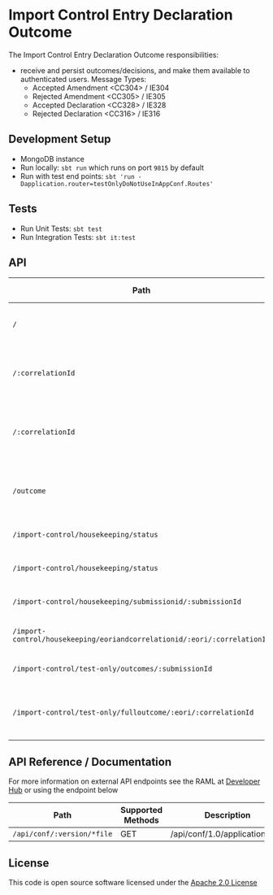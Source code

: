 
# Import Control Entry Declaration Outcome

The Import Control Entry Declaration Outcome responsibilities:
- receive and persist outcomes/decisions, and make them available to authenticated users. Message Types:
   - Accepted Amendment \<CC304> / IE304
   - Rejected Amendment \<CC305> / IE305
   - Accepted Declaration \<CC328> / IE328
   - Rejected Declaration \<CC316> / IE316 

## Development Setup
- MongoDB instance
- Run locally: `sbt run` which runs on port `9815` by default
- Run with test end points: `sbt 'run -Dapplication.router=testOnlyDoNotUseInAppConf.Routes'`

## Tests
- Run Unit Tests: `sbt test`
- Run Integration Tests: `sbt it:test`

## API

| Path | Supported Methods | Type | Description |
| ---- | ------------------| -----| ------------|
|```/```                                  | GET    | External | Endpoint for users to list unacknowledged decisions. |
|```/:correlationId```                    | GET    | External | Endpoint for users to fetch an unacknowledged decision based on correlation Id. |
|```/:correlationId```                    | DELETE | External | Endpoint for users to acknowledge an unacknowledged decision based on correlation Id. |
|```/outcome```                           | POST   | Internal | Endpoint for [Decision microservice](https://github.com/hmrc/import-control-entry-declaration-decision) to save a decision to the database. |
|```/import-control/housekeeping/status```| GET    | Internal | Endpoint to get housekeeping status. |
|```/import-control/housekeeping/status```| PUT    | Internal | Endpoint to set housekeeping status. |
|```/import-control/housekeeping/submissionid/:submissionId```| PUT | Internal | Endpoint to set a short ttl on a specified record. |
|```/import-control/housekeeping/eoriandcorrelationid/:eori/:correlationId```| PUT | Internal | Endpoint to set a short ttl on a specified record. |
|```/import-control/test-only/outcomes/:submissionId```  | GET    | Test     | Endpoint to get decision XML by submission Id. |
|```/import-control/test-only/fulloutcome/:eori/:correlationId``` | GET    | Test     | Endpoint to get the full stored outcome JSON by EORI and correlationId. |

## API Reference / Documentation 
For more information on external API endpoints see the RAML at [Developer Hub]("https://developer.service.hmrc.gov.uk/api-documentation/docs/api/service/import-control-entry-declaration-outcome/1.0") or using the endpoint below

|Path                          | Supported Methods | Description |
| -----------------------------| ----------------- | ----------- |
|```/api/conf/:version/*file```|        GET        | /api/conf/1.0/application.raml |

## License

This code is open source software licensed under the [Apache 2.0 License]("http://www.apache.org/licenses/LICENSE-2.0.html")
